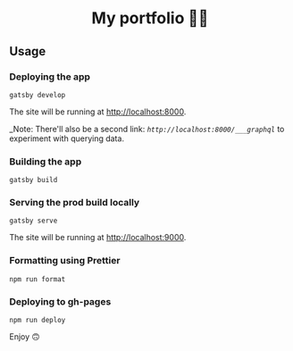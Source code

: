 <h1 align="center">
  My portfolio 👩‍💻
</h1>

## Usage

### Deploying the app
```
gatsby develop
```

The site will be running at [http://localhost:8000](http://localhost:8000).

_Note: There'll also be a second link: _`http://localhost:8000/___graphql`_ to experiment with querying data.


### Building the app
```
gatsby build
```

### Serving the prod build locally
```
gatsby serve
```

The site will be running at [http://localhost:9000](http://localhost:9000).

### Formatting using Prettier
```
npm run format
```

### Deploying to gh-pages
```
npm run deploy
```

Enjoy 🙃
